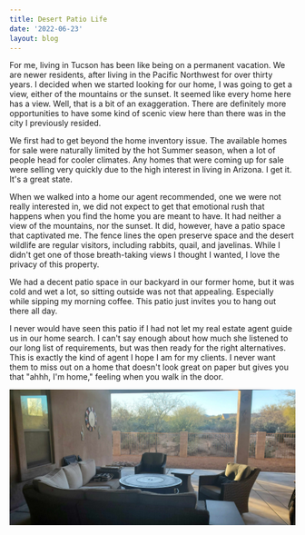 ```yaml
---
title: Desert Patio Life
date: '2022-06-23'
layout: blog
---
```


For me, living in Tucson has been like being on a permanent vacation. We are
newer residents, after living in the Pacific Northwest for over thirty years. I
decided when we started looking for our home, I was going to get a view, either
of the mountains or the sunset. It seemed like every home here has a view. Well,
that is a bit of an exaggeration. There are definitely more opportunities to
have some kind of scenic view here than there was in the city I previously
resided.

We first had to get beyond the home inventory issue. The available homes for
sale were naturally limited by the hot Summer season, when a lot of people head
for cooler climates. Any homes that were coming up for sale were selling very
quickly due to the high interest in living in Arizona. I get it. It's a great
state.

When we walked into a home our agent recommended, one we were not really
interested in, we did not expect to get that emotional rush that happens when
you find the home you are meant to have. It had neither a view of the mountains,
nor the sunset. It did, however, have a patio space that captivated me. The
fence lines the open preserve space and the desert wildlife are regular
visitors, including rabbits, quail, and javelinas. While I didn't get one of
those breath-taking views I thought I wanted, I love the privacy of this
property.

We had a decent patio space in our backyard in our former home, but it was cold
and wet a lot, so sitting outside was not that appealing. Especially while
sipping my morning coffee. This patio just invites you to hang out there all
day.

I never would have seen this patio if I had not let my real estate agent guide
us in our home search. I can't say enough about how much she listened to our
long list of requirements, but was then ready for the right alternatives. This
is exactly the kind of agent I hope I am for my clients. I never want them to
miss out on a home that doesn't look great on paper but gives you that "ahhh,
I'm home," feeling when you walk in the door.

![Patio](/img/blog/patio.jpg)